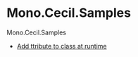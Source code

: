# Mono.Cecil.Samples
Mono.Cecil.Samples

- [Add ttribute to class at runtime](https://github.com/ziyasal/Mono.Cecil.Samples/blob/master/Mono.Cecil.Samples/AddAttributeToClassAtRuntime/Program.cs)
